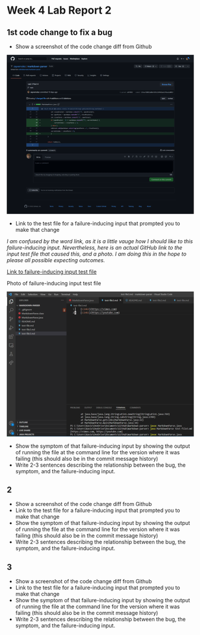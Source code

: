 # Week 4 Lab Report 2

## 1st code change to fix a bug

* Show a screenshot of the code change diff from Github

![Image](lab-report-2-photos\screencapture-github-zayverrulez-markdown-parser-commit-535ea718011a88ef2952324682ae1341ea2a8013-2022-04-24-21_44_30.png)

* Link to the test file for a failure-inducing input that prompted you to make that
change

*I am confused by the word link, as it is a little vauge how I should like to this failure-inducing input. Nevertheless, here is an actual GitHub link to the input test file that caused this, and a photo. I am doing this in the hope to please all possible expecting outcomes.*

[Link to failure-inducing input test file](https://github.com/zayverrulez/markdown-parser/blob/main/test-file3.md)

Photo of failure-inducing input test file

![Image](lab-report-2-photos\Screenshot_1.png)

* Show the symptom of that failure-inducing input by showing the output of
running the file at the command line for the version where it was failing (this
should also be in the commit message history)
* Write 2-3 sentences describing the relationship between the bug, the
symptom, and the failure-inducing input.

## 2

* Show a screenshot of the code change diff from Github
* Link to the test file for a failure-inducing input that prompted you to make that
change
* Show the symptom of that failure-inducing input by showing the output of
running the file at the command line for the version where it was failing (this
should also be in the commit message history)
* Write 2-3 sentences describing the relationship between the bug, the
symptom, and the failure-inducing input.

## 3

* Show a screenshot of the code change diff from Github
* Link to the test file for a failure-inducing input that prompted you to make that
change
* Show the symptom of that failure-inducing input by showing the output of
running the file at the command line for the version where it was failing (this
should also be in the commit message history)
* Write 2-3 sentences describing the relationship between the bug, the
symptom, and the failure-inducing input.